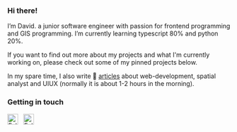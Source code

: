 ### Hi there!

I’m David. a junior software engineer with passion for frontend programming and GIS programming. I’m currently learning typescript 80% and python 20%.

If you want to find out more about my projects and what I'm currently working on, please check out some of my pinned projects below.

In my spare time, I also write 📝 [articles](https://gerardusdavid.medium.com/) about web-development, spatial analyst and UIUX (normally it is about 1-2 hours in the morning).

### Getting in touch
<a href="https://www.linkedin.com/in/gerardusdavidbayuaji/" title="Follow me on LinkedIn">
  <img
    width="24"
    alt="Follow me on LinkedIn"
    src="https://raw.githubusercontent.com/trekhleb/trekhleb/master/assets/icons/linkedin.svg"
  /></a>
&nbsp;
<a href="https://gerardusdavid.medium.com/" title="Follow me on Medium">
  <img
    width="24"
    alt="Follow me on Medium"
    src="https://raw.githubusercontent.com/trekhleb/trekhleb/master/assets/icons/medium.svg"
  /></a>
